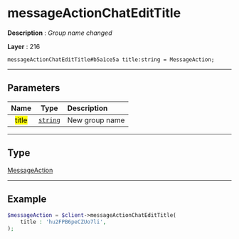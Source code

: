 # messageActionChatEditTitle

**Description** : *Group name changed*

**Layer** : 216

```tl
messageActionChatEditTitle#b5a1ce5a title:string = MessageAction;
```

---

## Parameters

| Name | Type | Description |
| :---: | :---: | :--- |
| <mark>title</mark> | [`string`](type/string) | New group name |

---

## Type

[MessageAction](type/MessageAction)

---

## Example

```php
$messageAction = $client->messageActionChatEditTitle(
	title : 'hu2FPB6peCZUo7li',
);
```